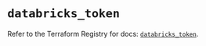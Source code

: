 # `databricks_token`

Refer to the Terraform Registry for docs: [`databricks_token`](https://registry.terraform.io/providers/databricks/databricks/1.82.0/docs/resources/token).
